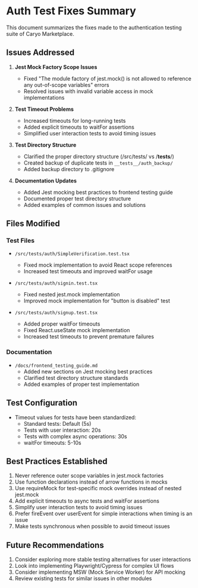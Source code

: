 # Auth Test Fixes Summary

This document summarizes the fixes made to the authentication testing suite of Caryo Marketplace.

## Issues Addressed

1. **Jest Mock Factory Scope Issues**
   - Fixed "The module factory of jest.mock() is not allowed to reference any out-of-scope variables" errors
   - Resolved issues with invalid variable access in mock implementations

2. **Test Timeout Problems**
   - Increased timeouts for long-running tests
   - Added explicit timeouts to waitFor assertions
   - Simplified user interaction tests to avoid timing issues

3. **Test Directory Structure**
   - Clarified the proper directory structure (/src/tests/ vs /__tests__/)
   - Created backup of duplicate tests in `__tests__/auth_backup/`
   - Added backup directory to .gitignore

4. **Documentation Updates**
   - Added Jest mocking best practices to frontend testing guide
   - Documented proper test directory structure
   - Added examples of common issues and solutions

## Files Modified

### Test Files
- `/src/tests/auth/SimpleVerification.test.tsx`
  - Fixed mock implementation to avoid React scope references
  - Increased test timeouts and improved waitFor usage
  
- `/src/tests/auth/signin.test.tsx`
  - Fixed nested jest.mock implementation
  - Improved mock implementation for "button is disabled" test
  
- `/src/tests/auth/signup.test.tsx`
  - Added proper waitFor timeouts
  - Fixed React.useState mock implementation
  - Increased test timeouts to prevent premature failures

### Documentation
- `/docs/frontend_testing_guide.md`
  - Added new sections on Jest mocking best practices
  - Clarified test directory structure standards
  - Added examples of proper test implementation

## Test Configuration
- Timeout values for tests have been standardized:
  - Standard tests: Default (5s)
  - Tests with user interaction: 20s
  - Tests with complex async operations: 30s
  - waitFor timeouts: 5-10s

## Best Practices Established
1. Never reference outer scope variables in jest.mock factories
2. Use function declarations instead of arrow functions in mocks
3. Use requireMock for test-specific mock overrides instead of nested jest.mock
4. Add explicit timeouts to async tests and waitFor assertions
5. Simplify user interaction tests to avoid timing issues
6. Prefer fireEvent over userEvent for simple interactions when timing is an issue
7. Make tests synchronous when possible to avoid timeout issues

## Future Recommendations
1. Consider exploring more stable testing alternatives for user interactions
2. Look into implementing Playwright/Cypress for complex UI flows
3. Consider implementing MSW (Mock Service Worker) for API mocking
4. Review existing tests for similar issues in other modules

